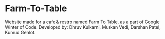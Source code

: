 # Farm-To-Table
Website made for a cafe &amp; restro named Farm To Table, as a part of Google Winter of Code. Developed by: Dhruv Kulkarni, Muskan Vedi, Darshan Patel, Kumud Gehlot.
